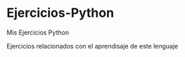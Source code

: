 # Ejercicios-Python
Mis Ejercicios Python 

Ejercicios relacionados con el aprendisaje de este lenguaje
